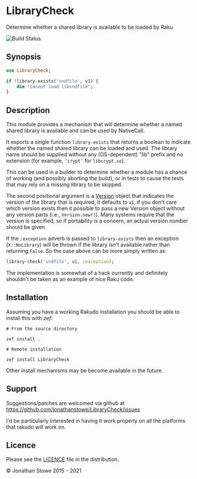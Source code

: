 # LibraryCheck

Determine whether a shared library is available to be loaded by Raku

![Build Status](https://github.com/jonathanstowe/LibraryCheck/workflows/CI/badge.svg)

## Synopsis

```raku
use LibraryCheck;

if !library-exists('sndfile', v1) {
    die "Cannot load libsndfile";
}
```

## Description

This module provides a mechanism that will determine whether a named
shared library is available and can be used by NativeCall.

It exports a single function `library-exists` that returns a boolean to
indicate whether the named shared library can be loaded and used. The
library name should be supplied without any (OS-dependent) "lib" prefix
and no extension (for example, `'crypt'` for `libcrypt.so`).

This can be used in a builder to determine whether a module has a chance
of working (and possibly aborting the build), or in tests to cause the
tests that may rely on a missing library to be skipped.

The second positional argument is a [Version](Version) object that
indicates the version of the library that is required, it defaults to
`v1`, if you don't care which version exists then it possible to pass a
new Version object without any version parts (i.e., `Version.new()`).
Many systems require that the version is specified, so if portability is
a concern, an actual version number should be given.

If the `:exception` adverb is passed to `library-exists` then an
exception (`X::NoLibrary`) will be thrown if the library isn't available
rather than returning `False`. So the case above can be more simply
written as:

```raku
library-check('sndfile', v1, :exception);
```

The implementation is somewhat of a hack currently and definitely
shouldn't be taken as an example of nice Raku code.

## Installation

Assuming you have a working Rakudo installation you should be able to
install this with *zef*:

    # From the source directory

    zef install .

    # Remote installation

    zef install LibraryCheck

Other install mechanisms may be become available in the future.

## Support

Suggestions/patches are welcomed via github at https://github.com/jonathanstowe/LibraryCheck/issues

I'd be particularly interested in having it work properly on all the platforms that rakudo will work on.

## Licence

Please see the [LICENCE](LICENCE) file in the distribution.

© Jonathan Stowe 2015 - 2021
